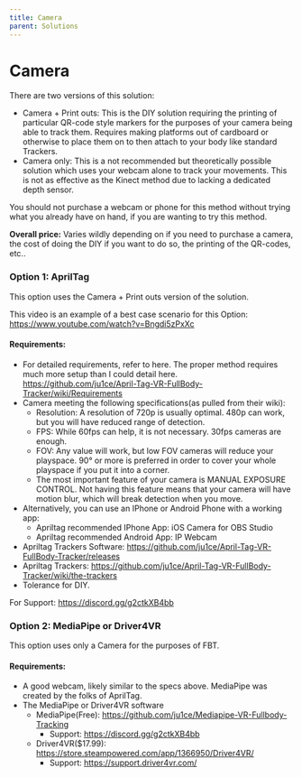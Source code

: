 ```yaml
---
title: Camera
parent: Solutions
---
```


# Camera
There are two versions of this solution:
* Camera + Print outs: This is the DIY solution requiring the printing of particular QR-code style markers for the purposes of your camera being able to track them. Requires making platforms out of cardboard or otherwise to place them on to then attach to your body like standard Trackers.
* Camera only: This is a not recommended but theoretically possible solution which uses your webcam alone to track your movements. This is not as effective as the Kinect method due to lacking a dedicated depth sensor.

You should not purchase a webcam or phone for this method without trying what you already have on hand, if you are wanting to try this method.

**Overall price:** Varies wildly depending on if you need to purchase a camera, the cost of doing the DIY if you want to do so, the printing of the QR-codes, etc..

### Option 1: AprilTag
This option uses the Camera + Print outs version of the solution.

This video is an example of a best case scenario for this Option: https://www.youtube.com/watch?v=Bngdi5zPxXc

#### Requirements:
* For detailed requirements, refer to here. The proper method requires much more setup than I could detail here. https://github.com/ju1ce/April-Tag-VR-FullBody-Tracker/wiki/Requirements
* Camera meeting the following specifications(as pulled from their wiki):
  * Resolution: A resolution of 720p is usually optimal. 480p can work, but you will have reduced range of detection.
  * FPS: While 60fps can help, it is not necessary. 30fps cameras are enough.
  * FOV: Any value will work, but low FOV cameras will reduce your playspace. 90° or more is preferred in order to cover your whole playspace if you put it into a corner.
  * The most important feature of your camera is MANUAL EXPOSURE CONTROL. Not having this feature means that your camera will have motion blur, which will break detection when you move.
* Alternatively, you can use an IPhone or Android Phone with a working app:
  * Apriltag recommended IPhone App: iOS Camera for OBS Studio
  * Apriltag recommended Android App: IP Webcam
* Apriltag Trackers Software: https://github.com/ju1ce/April-Tag-VR-FullBody-Tracker/releases
* Apriltag Trackers: https://github.com/ju1ce/April-Tag-VR-FullBody-Tracker/wiki/the-trackers
* Tolerance for DIY.

For Support: https://discord.gg/g2ctkXB4bb

### Option 2: MediaPipe or Driver4VR
This option uses only a Camera for the purposes of FBT.

#### Requirements:
* A good webcam, likely similar to the specs above. MediaPipe was created by the folks of AprilTag.
* The MediaPipe or Driver4VR software
  * MediaPipe(Free): https://github.com/ju1ce/Mediapipe-VR-Fullbody-Tracking
    * Support: https://discord.gg/g2ctkXB4bb
  * Driver4VR($17.99): https://store.steampowered.com/app/1366950/Driver4VR/
    * Support: https://support.driver4vr.com/
